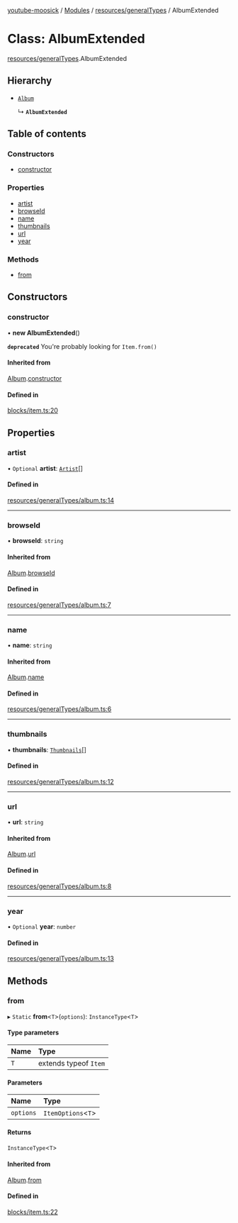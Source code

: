 [youtube-moosick](../README.md) / [Modules](../modules.md) / [resources/generalTypes](../modules/resources_generalTypes.md) / AlbumExtended

# Class: AlbumExtended

[resources/generalTypes](../modules/resources_generalTypes.md).AlbumExtended

## Hierarchy

- [`Album`](resources_generalTypes.Album.md)

  ↳ **`AlbumExtended`**

## Table of contents

### Constructors

- [constructor](resources_generalTypes.AlbumExtended.md#constructor)

### Properties

- [artist](resources_generalTypes.AlbumExtended.md#artist)
- [browseId](resources_generalTypes.AlbumExtended.md#browseid)
- [name](resources_generalTypes.AlbumExtended.md#name)
- [thumbnails](resources_generalTypes.AlbumExtended.md#thumbnails)
- [url](resources_generalTypes.AlbumExtended.md#url)
- [year](resources_generalTypes.AlbumExtended.md#year)

### Methods

- [from](resources_generalTypes.AlbumExtended.md#from)

## Constructors

### constructor

• **new AlbumExtended**()

**`deprecated`** You're probably looking for `Item.from()`

#### Inherited from

[Album](resources_generalTypes.Album.md).[constructor](resources_generalTypes.Album.md#constructor)

#### Defined in

[blocks/item.ts:20](https://github.com/EvasiveXkiller/youtube-moosick/blob/7f55a5e/src/blocks/item.ts#L20)

## Properties

### artist

• `Optional` **artist**: [`Artist`](resources_generalTypes.Artist.md)[]

#### Defined in

[resources/generalTypes/album.ts:14](https://github.com/EvasiveXkiller/youtube-moosick/blob/7f55a5e/src/resources/generalTypes/album.ts#L14)

___

### browseId

• **browseId**: `string`

#### Inherited from

[Album](resources_generalTypes.Album.md).[browseId](resources_generalTypes.Album.md#browseid)

#### Defined in

[resources/generalTypes/album.ts:7](https://github.com/EvasiveXkiller/youtube-moosick/blob/7f55a5e/src/resources/generalTypes/album.ts#L7)

___

### name

• **name**: `string`

#### Inherited from

[Album](resources_generalTypes.Album.md).[name](resources_generalTypes.Album.md#name)

#### Defined in

[resources/generalTypes/album.ts:6](https://github.com/EvasiveXkiller/youtube-moosick/blob/7f55a5e/src/resources/generalTypes/album.ts#L6)

___

### thumbnails

• **thumbnails**: [`Thumbnails`](resources_generalTypes.Thumbnails.md)[]

#### Defined in

[resources/generalTypes/album.ts:12](https://github.com/EvasiveXkiller/youtube-moosick/blob/7f55a5e/src/resources/generalTypes/album.ts#L12)

___

### url

• **url**: `string`

#### Inherited from

[Album](resources_generalTypes.Album.md).[url](resources_generalTypes.Album.md#url)

#### Defined in

[resources/generalTypes/album.ts:8](https://github.com/EvasiveXkiller/youtube-moosick/blob/7f55a5e/src/resources/generalTypes/album.ts#L8)

___

### year

• `Optional` **year**: `number`

#### Defined in

[resources/generalTypes/album.ts:13](https://github.com/EvasiveXkiller/youtube-moosick/blob/7f55a5e/src/resources/generalTypes/album.ts#L13)

## Methods

### from

▸ `Static` **from**<`T`\>(`options`): `InstanceType`<`T`\>

#### Type parameters

| Name | Type |
| :------ | :------ |
| `T` | extends typeof `Item` |

#### Parameters

| Name | Type |
| :------ | :------ |
| `options` | `ItemOptions`<`T`\> |

#### Returns

`InstanceType`<`T`\>

#### Inherited from

[Album](resources_generalTypes.Album.md).[from](resources_generalTypes.Album.md#from)

#### Defined in

[blocks/item.ts:22](https://github.com/EvasiveXkiller/youtube-moosick/blob/7f55a5e/src/blocks/item.ts#L22)
